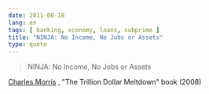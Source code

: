```yaml
---
date: 2011-08-18
lang: en
tags: [ banking, economy, loans, subprime ]
title: "NINJA: No Income, No Jobs or Assets"
type: quote
---
```


> NINJA: No Income, No Jobs or Assets

[Charles Morris](http://en.m.wikipedia.org/wiki/Charles_R._Morris) ,
"The Trillion Dollar Meltdown" book (2008)

